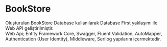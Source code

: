 # BookStore
Oluşturulan BookStore Database kullanılarak Database First yaklaşımı ile Web API geliştirilmiştir. <br>
Web Api; Entity Framework Core, Swagger, Fluent Validation, AutoMapper, Authentication (User Identity), Middleware, Serilog yapılarını içermektedir.
